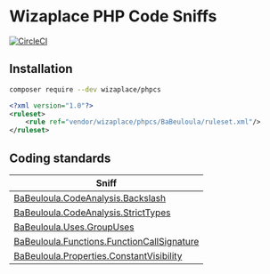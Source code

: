 # Wizaplace PHP Code Sniffs

[![CircleCI](https://circleci.com/gh/wizacode/phpcs/tree/master.svg?style=svg)](https://circleci.com/gh/wizaplace/php-etl/tree/master)


## Installation

```bash
composer require --dev wizaplace/phpcs
```

```xml
<?xml version="1.0"?>
<ruleset>
    <rule ref="vendor/wizaplace/phpcs/BaBeuloula/ruleset.xml"/>
</ruleset>
```

## Coding standards

| Sniff |
|-------|
| [BaBeuloula.CodeAnalysis.Backslash](https://github.com/babeuloula/phpcs/blob/master/BaBeuloula/Sniffs/CodeAnalysis/BackslashSniff.php) |
| [BaBeuloula.CodeAnalysis.StrictTypes](https://github.com/babeuloula/phpcs/blob/master/BaBeuloula/Sniffs/CodeAnalysis/StrictTypesSniff.php) |
| [BaBeuloula.Uses.GroupUses](https://github.com/babeuloula/phpcs/blob/master/BaBeuloula/Sniffs/Uses/GroupUsesSniff.php) |
| [BaBeuloula.Functions.FunctionCallSignature](https://github.com/babeuloula/phpcs/blob/master/BaBeuloula/Sniffs/Functions/FunctionCallSignatureSniff.php) |
| [BaBeuloula.Properties.ConstantVisibility](https://github.com/babeuloula/phpcs/blob/master/BaBeuloula/Sniffs/Properties/ConstantVisibilitySniff.php) |

